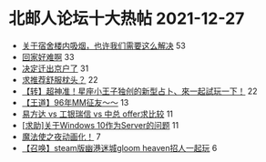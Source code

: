# 北邮人论坛十大热帖 2021-12-27

- [关于宿舍楼内吸烟，也许我们需要这么解决](https://bbs.byr.cn/article/Talking/6323084) 53
- [回家好难啊](https://bbs.byr.cn/article/Picture/3309855) 33
- [决定迁出京户了](https://bbs.byr.cn/article/WorkLife/1179470) 31
- [求推荐舒服枕头？](https://bbs.byr.cn/article/Health/227751) 22
- [【转】超神准！星座小王子独创的新型占卜、來一起試玩一下！](https://bbs.byr.cn/article/Constellations/326533) 22
- [【王道】96年MM征友～～](https://bbs.byr.cn/article/Friends/2013793) 13
- [易方达 vs 工银瑞信 vs 中总 offer求比较](https://bbs.byr.cn/article/Job/2153056) 11
- [[求助]关于Windows 10作为Server的问题](https://bbs.byr.cn/article/Python/25960) 11
- [魔法使之夜动画化！](https://bbs.byr.cn/article/Comic/632347) 7
- [【召唤】steam版幽港迷城gloom heaven招人一起玩](https://bbs.byr.cn/article/BoardGame/57038) 6


